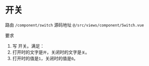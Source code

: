 # 开关
路由 `/component/switch`
源码地址 `@/src/views/component/Switch.vue`

要求
1. 写 开关。满足：
  1. 打开时的文字是`开`，关闭时的文字是`关`。
  1. 打开时的值是`1`，关闭时的值是`0`。
